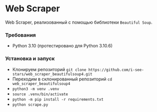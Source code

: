 # Web Scraper

Web Scraper, реализованный с помощью библиотеки `Beautiful Soup`.

### Требования

- Python 3.10 (протестировано для Python 3.10.6)

### Установка и запуск

- Клонируем репозиторий `git clone https://github.com/i-see-stars/web_scraper_beautifulsoup4.git`
- Переходим в склонированный репозиторий `cd web_scraper_beautifulsoup4`
- `python3 -m venv .venv`
- `source .venv/bin/activate`
- `python -m pip install -r requirements.txt`
- `python scrape.py`